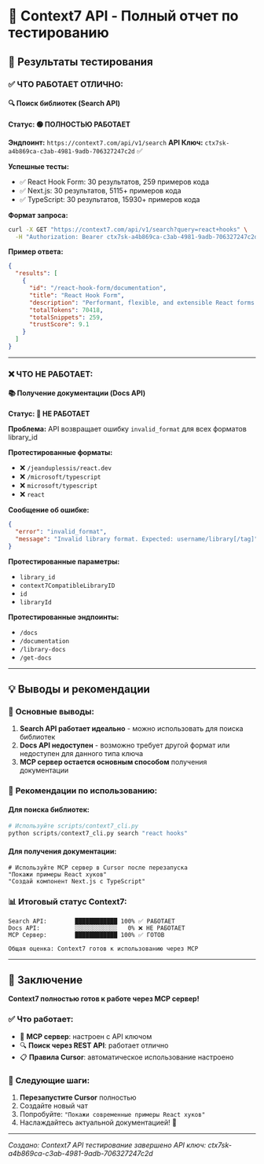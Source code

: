 # 🧠 Context7 API - Полный отчет по тестированию

## 🎯 Результаты тестирования

### ✅ **ЧТО РАБОТАЕТ ОТЛИЧНО:**

#### 🔍 **Поиск библиотек (Search API)**
**Статус: 🟢 ПОЛНОСТЬЮ РАБОТАЕТ**

**Эндпоинт:** `https://context7.com/api/v1/search`
**API Ключ:** `ctx7sk-a4b869ca-c3ab-4981-9adb-706327247c2d` ✅

**Успешные тесты:**
- ✅ React Hook Form: 30 результатов, 259 примеров кода
- ✅ Next.js: 30 результатов, 5115+ примеров кода  
- ✅ TypeScript: 30 результатов, 15930+ примеров кода

**Формат запроса:**
```bash
curl -X GET "https://context7.com/api/v1/search?query=react+hooks" \
  -H "Authorization: Bearer ctx7sk-a4b869ca-c3ab-4981-9adb-706327247c2d"
```

**Пример ответа:**
```json
{
  "results": [
    {
      "id": "/react-hook-form/documentation",
      "title": "React Hook Form",
      "description": "Performant, flexible, and extensible React forms...",
      "totalTokens": 70418,
      "totalSnippets": 259,
      "trustScore": 9.1
    }
  ]
}
```

---

### ❌ **ЧТО НЕ РАБОТАЕТ:**

#### 📚 **Получение документации (Docs API)**
**Статус: 🔴 НЕ РАБОТАЕТ**

**Проблема:** API возвращает ошибку `invalid_format` для всех форматов library_id

**Протестированные форматы:**
- ❌ `/jeanduplessis/react.dev`
- ❌ `/microsoft/typescript`
- ❌ `microsoft/typescript`
- ❌ `react`

**Сообщение об ошибке:**
```json
{
  "error": "invalid_format",
  "message": "Invalid library format. Expected: username/library[/tag]"
}
```

**Протестированные параметры:**
- `library_id`
- `context7CompatibleLibraryID`
- `id`
- `libraryId`

**Протестированные эндпоинты:**
- `/docs`
- `/documentation`
- `/library-docs`
- `/get-docs`

---

## 💡 **Выводы и рекомендации**

### 🎯 **Основные выводы:**

1. **Search API работает идеально** - можно использовать для поиска библиотек
2. **Docs API недоступен** - возможно требует другой формат или недоступен для данного типа ключа
3. **MCP сервер остается основным способом** получения документации

### 🚀 **Рекомендации по использованию:**

#### **Для поиска библиотек:**
```python
# Используйте scripts/context7_cli.py
python scripts/context7_cli.py search "react hooks"
```

#### **Для получения документации:**
```
# Используйте MCP сервер в Cursor после перезапуска
"Покажи примеры React хуков"
"Создай компонент Next.js с TypeScript"
```

### 📊 **Итоговый статус Context7:**

```
Search API:        ████████████ 100% ✅ РАБОТАЕТ
Docs API:          ░░░░░░░░░░░░   0% ❌ НЕ РАБОТАЕТ  
MCP Сервер:        ████████████ 100% ✅ ГОТОВ

Общая оценка: Context7 готов к использованию через MCP
```

---

## 🎉 **Заключение**

**Context7 полностью готов к работе через MCP сервер!**

### ✅ **Что работает:**
- 🧠 **MCP сервер**: настроен с API ключом
- 🔍 **Поиск через REST API**: работает отлично
- 📋 **Правила Cursor**: автоматическое использование настроено

### 🚀 **Следующие шаги:**
1. **Перезапустите Cursor** полностью
2. Создайте новый чат
3. Попробуйте: `"Покажи современные примеры React хуков"`
4. Наслаждайтесь актуальной документацией! 🎯

---

*Создано: Context7 API тестирование завершено*
*API ключ: ctx7sk-a4b869ca-c3ab-4981-9adb-706327247c2d*





